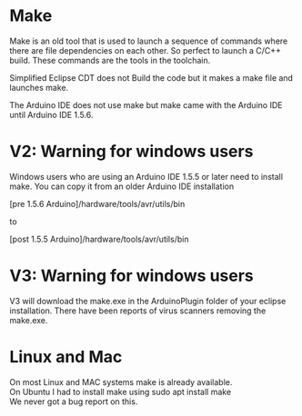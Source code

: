 Make
====
Make is an old tool that is used to launch a sequence of commands where there are file dependencies on each other. So perfect to launch a C/C++ build.
These commands are the tools in the toolchain.

Simplified Eclipse CDT does not Build the code but it makes a make file and launches make.  

The Arduino IDE does not use make but make came with the Arduino IDE until Arduino IDE 1.5.6. 

V2: Warning for windows users
======
Windows users who are using an Arduino IDE 1.5.5 or later need to install make.
You can copy it from an older Arduino IDE installation 

[pre 1.5.6 Arduino]/hardware/tools/avr/utils/bin

to

[post 1.5.5 Arduino]/hardware/tools/avr/utils/bin


V3: Warning for windows users
======
V3 will download the make.exe in the ArduinoPlugin folder of your eclipse installation. There have been reports of virus scanners removing the make.exe.  

Linux and Mac
======
On most Linux and MAC systems make is already available.  
On Ubuntu I had to install make using sudo apt install make    
We never got a bug report on this. 

